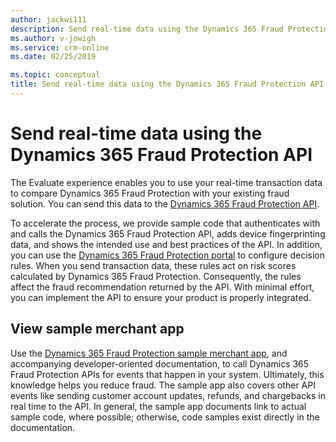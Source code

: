```yaml
---
author: jackwi111
description: Send real-time data using the Dynamics 365 Fraud Protection API
ms.author: v-jowigh
ms.service: crm-online
ms.date: 02/25/2019

ms.topic: conceptual
title: Send real-time data using the Dynamics 365 Fraud Protection API
---
```



# Send real-time data using the Dynamics 365 Fraud Protection API

The Evaluate experience enables you to use your real-time transaction data to compare Dynamics 365 Fraud Protection with your existing fraud solution. You can send this data to the [Dynamics 365 Fraud  Protection API](https://apidocs.microsoft.com/). 

To accelerate the process, we provide sample code that authenticates with and calls the Dynamics 365 Fraud Protection API, adds device fingerprinting data, and shows the intended use and best practices of the API. In addition, you can use the [Dynamics 365 Fraud Protection portal](https://dfp.microsoft.com) to configure decision rules. When you send transaction data, these rules act on risk scores calculated by Dynamics 365 Fraud Protection. Consequently, the rules affect the fraud recommendation returned by the API. With minimal effort, you can implement the API to ensure your product is properly integrated.

## View sample merchant app

Use the [Dynamics 365 Fraud Protection sample merchant app](https://go.microsoft.com/fwlink/?linkid=2085137), and accompanying developer-oriented documentation, to call Dynamics 365 Fraud Protection APIs for events that happen in your system. Ultimately, this knowledge helps you reduce fraud. The sample app also covers other API events like sending customer account updates, refunds, and chargebacks in real time to the API. In general, the sample app documents link to actual sample code, where possible; otherwise, code samples exist directly in the documentation.
